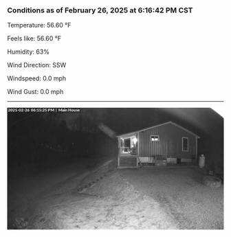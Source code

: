 ### Conditions as of February 26, 2025 at 6:16:42 PM CST 

Temperature: 56.60 &deg;F

Feels like: 56.60 &deg;F

Humidity: 63%

Wind Direction: SSW

Windspeed: 0.0 mph

Wind Gust: 0.0 mph

---

<img src="./images/latest.jpeg"/>

